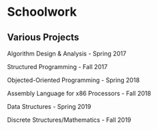 # Schoolwork
Various Projects
-------------------
Algorithm Design & Analysis - Spring 2017


Structured Programming  - Fall 2017


Objected-Oriented Programming - Spring 2018


Assembly Language for x86 Processors - Fall 2018


Data Structures - Spring 2019


Discrete Structures/Mathematics - Fall 2019


